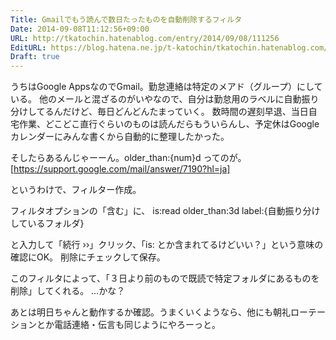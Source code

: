 ```yaml
---
Title: Gmailでもう読んで数日たったものを自動削除するフィルタ
Date: 2014-09-08T11:12:56+09:00
URL: http://tkatochin.hatenablog.com/entry/2014/09/08/111256
EditURL: https://blog.hatena.ne.jp/t-katochin/tkatochin.hatenablog.com/atom/entry/12921228815732292074
Draft: true
---
```


うちはGoogle AppsなのでGmail。勤怠連絡は特定のメアド（グループ）にしている。
他のメールと混ざるのがいやなので、自分は勤怠用のラベルに自動振り分けしてるんだけど、毎日どんどんたまっていく。
数時間の遅刻早退、当日自宅作業、どこどこ直行ぐらいのものは読んだらもういらんし、予定休はGoogleカレンダーにみんな書くから自動的に整理したかった。

そしたらあるんじゃーーん。older_than:{num}d ってのが。
[https://support.google.com/mail/answer/7190?hl=ja]

というわけで、フィルター作成。

フィルタオプションの「含む」に、
is:read older_than:3d label:{自動振り分けしているフォルダ}

と入力して「続行 ››」クリック、「is: とか含まれてるけどいい？」という意味の確認にOK。
削除にチェックして保存。

このフィルタによって、「３日より前のもので既読で特定フォルダにあるものを削除」してくれる。
…かな？

あとは明日ちゃんと動作するか確認。うまくいくようなら、他にも朝礼ローテーションとか電話連絡・伝言も同じようにやろーっと。
